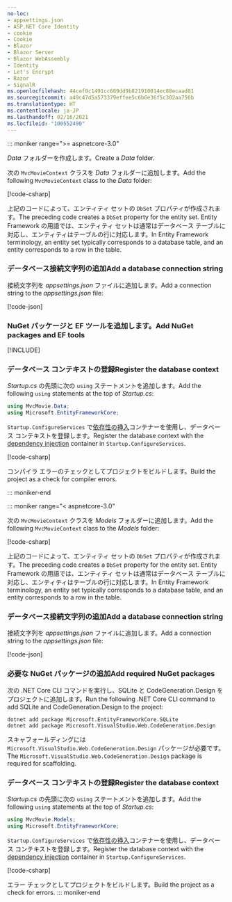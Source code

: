 ```yaml
---
no-loc:
- appsettings.json
- ASP.NET Core Identity
- cookie
- Cookie
- Blazor
- Blazor Server
- Blazor WebAssembly
- Identity
- Let's Encrypt
- Razor
- SignalR
ms.openlocfilehash: 44cef0c1491cc609dd9b821910014ec88ecaad81
ms.sourcegitcommit: a49c47d5a573379effee5c6b6e36f5c302aa756b
ms.translationtype: HT
ms.contentlocale: ja-JP
ms.lasthandoff: 02/16/2021
ms.locfileid: "100552490"
---
```

::: moniker range=">= aspnetcore-3.0"

<a name="dc"></a>

<span data-ttu-id="4ebf4-101">*Data* フォルダーを作成します。</span><span class="sxs-lookup"><span data-stu-id="4ebf4-101">Create a *Data* folder.</span></span>

<span data-ttu-id="4ebf4-102">次の `MvcMovieContext` クラスを *Data* フォルダーに追加します。</span><span class="sxs-lookup"><span data-stu-id="4ebf4-102">Add the following `MvcMovieContext` class to the *Data* folder:</span></span>  

[!code-csharp[](~/tutorials/first-mvc-app/start-mvc/sample/MvcMovie3/zDocOnly/MvcMovieContext.cs?name=snippet)]

<span data-ttu-id="4ebf4-103">上記のコードによって、エンティティ セットの `DbSet` プロパティが作成されます。</span><span class="sxs-lookup"><span data-stu-id="4ebf4-103">The preceding code creates a `DbSet` property for the entity set.</span></span> <span data-ttu-id="4ebf4-104">Entity Framework の用語では、エンティティ セットは通常はデータベース テーブルに対応し、エンティティはテーブルの行に対応します。</span><span class="sxs-lookup"><span data-stu-id="4ebf4-104">In Entity Framework terminology, an entity set typically corresponds to a database table, and an entity corresponds to a row in the table.</span></span>

<a name="cs"></a>

### <a name="add-a-database-connection-string"></a><span data-ttu-id="4ebf4-105">データベース接続文字列の追加</span><span class="sxs-lookup"><span data-stu-id="4ebf4-105">Add a database connection string</span></span>

<span data-ttu-id="4ebf4-106">接続文字列を *appsettings.json* ファイルに追加します。</span><span class="sxs-lookup"><span data-stu-id="4ebf4-106">Add a connection string to the *appsettings.json* file:</span></span>

[!code-json[](~/tutorials/first-mvc-app/start-mvc/sample/MvcMovie3/appsettings_SQLite.json?highlight=10-12)]

### <a name="add-nuget-packages-and-ef-tools"></a><span data-ttu-id="4ebf4-107">NuGet パッケージと EF ツールを追加します。</span><span class="sxs-lookup"><span data-stu-id="4ebf4-107">Add NuGet packages and EF tools</span></span>

[!INCLUDE[](~/includes/add-EF-NuGet-SQLite-CLI.md)]

<a name="reg"></a>

### <a name="register-the-database-context"></a><span data-ttu-id="4ebf4-108">データベース コンテキストの登録</span><span class="sxs-lookup"><span data-stu-id="4ebf4-108">Register the database context</span></span>

<span data-ttu-id="4ebf4-109">*Startup.cs* の先頭に次の `using` ステートメントを追加します。</span><span class="sxs-lookup"><span data-stu-id="4ebf4-109">Add the following `using` statements at the top of *Startup.cs*:</span></span>

```csharp
using MvcMovie.Data;
using Microsoft.EntityFrameworkCore;
```

<span data-ttu-id="4ebf4-110">`Startup.ConfigureServices` で[依存性の挿入](xref:fundamentals/dependency-injection)コンテナーを使用し、データベース コンテキストを登録します。</span><span class="sxs-lookup"><span data-stu-id="4ebf4-110">Register the database context with the [dependency injection](xref:fundamentals/dependency-injection) container in `Startup.ConfigureServices`.</span></span>

[!code-csharp[](~/tutorials/first-mvc-app/start-mvc/sample/MvcMovie3/Startup.cs?name=snippet_UseSqlite&highlight=6-7)]

<span data-ttu-id="4ebf4-111">コンパイラ エラーのチェックとしてプロジェクトをビルドします。</span><span class="sxs-lookup"><span data-stu-id="4ebf4-111">Build the project as a check for compiler errors.</span></span>

::: moniker-end

::: moniker range="< aspnetcore-3.0"

<span data-ttu-id="4ebf4-112">次の `MvcMovieContext` クラスを *Models* フォルダーに追加します。</span><span class="sxs-lookup"><span data-stu-id="4ebf4-112">Add the following `MvcMovieContext` class to the *Models* folder:</span></span>  

[!code-csharp[](~/tutorials/first-mvc-app/start-mvc/sample/MvcMovie22/Data/MvcMovieContext.cs)]

<span data-ttu-id="4ebf4-113">上記のコードによって、エンティティ セットの `DbSet` プロパティが作成されます。</span><span class="sxs-lookup"><span data-stu-id="4ebf4-113">The preceding code creates a `DbSet` property for the entity set.</span></span> <span data-ttu-id="4ebf4-114">Entity Framework の用語では、エンティティ セットは通常はデータベース テーブルに対応し、エンティティはテーブルの行に対応します。</span><span class="sxs-lookup"><span data-stu-id="4ebf4-114">In Entity Framework terminology, an entity set typically corresponds to a database table, and an entity corresponds to a row in the table.</span></span>

<a name="cs"></a>

### <a name="add-a-database-connection-string"></a><span data-ttu-id="4ebf4-115">データベース接続文字列の追加</span><span class="sxs-lookup"><span data-stu-id="4ebf4-115">Add a database connection string</span></span>

<span data-ttu-id="4ebf4-116">接続文字列を *appsettings.json* ファイルに追加します。</span><span class="sxs-lookup"><span data-stu-id="4ebf4-116">Add a connection string to the *appsettings.json* file:</span></span>

[!code-json[](~/tutorials/razor-pages/razor-pages-start/sample/RazorPagesMovie/appsettings_SQLite.json?highlight=8-10)]

### <a name="add-required-nuget-packages"></a><span data-ttu-id="4ebf4-117">必要な NuGet パッケージの追加</span><span class="sxs-lookup"><span data-stu-id="4ebf4-117">Add required NuGet packages</span></span>

<span data-ttu-id="4ebf4-118">次の .NET Core CLI コマンドを実行し、SQLite と CodeGeneration.Design をプロジェクトに追加します。</span><span class="sxs-lookup"><span data-stu-id="4ebf4-118">Run the following .NET Core CLI command to add SQLite and CodeGeneration.Design  to the project:</span></span>

```dotnetcli
dotnet add package Microsoft.EntityFrameworkCore.SQLite
dotnet add package Microsoft.VisualStudio.Web.CodeGeneration.Design
```

<span data-ttu-id="4ebf4-119">スキャフォールディングには `Microsoft.VisualStudio.Web.CodeGeneration.Design` パッケージが必要です。</span><span class="sxs-lookup"><span data-stu-id="4ebf4-119">The `Microsoft.VisualStudio.Web.CodeGeneration.Design` package is required for scaffolding.</span></span>

<a name="reg"></a>

### <a name="register-the-database-context"></a><span data-ttu-id="4ebf4-120">データベース コンテキストの登録</span><span class="sxs-lookup"><span data-stu-id="4ebf4-120">Register the database context</span></span>

<span data-ttu-id="4ebf4-121">*Startup.cs* の先頭に次の `using` ステートメントを追加します。</span><span class="sxs-lookup"><span data-stu-id="4ebf4-121">Add the following `using` statements at the top of *Startup.cs*:</span></span>

```csharp
using MvcMovie.Models;
using Microsoft.EntityFrameworkCore;
```

<span data-ttu-id="4ebf4-122">`Startup.ConfigureServices` で[依存性の挿入](xref:fundamentals/dependency-injection)コンテナーを使用し、データベース コンテキストを登録します。</span><span class="sxs-lookup"><span data-stu-id="4ebf4-122">Register the database context with the [dependency injection](xref:fundamentals/dependency-injection) container in `Startup.ConfigureServices`.</span></span>

[!code-csharp[](~/tutorials/first-mvc-app/start-mvc/sample/MvcMovie22/Startup.cs?name=snippet_UseSqlite&highlight=11-12)]

<span data-ttu-id="4ebf4-123">エラー チェックとしてプロジェクトをビルドします。</span><span class="sxs-lookup"><span data-stu-id="4ebf4-123">Build the project as a check for errors.</span></span>
::: moniker-end